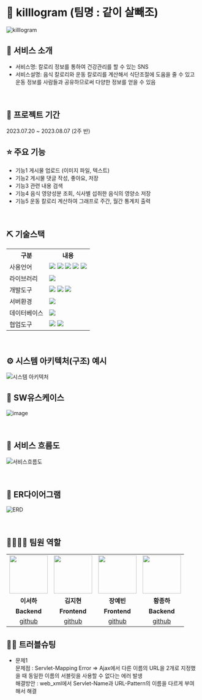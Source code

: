 # 📎 killlogram (팀명 : 같이 살빼조)

![killlogram ](https://github.com/2022-SMHRD-DCX-BigData-7/killlogram/assets/139085512/a4ef9d40-e901-455e-b54d-ba067e7dfe57)

## 👀 서비스 소개
* 서비스명:  칼로리 정보를 통하여 건강관리를 할 수 있는 SNS
* 서비스설명: 음식 칼로리와 운동 칼로리를 계산해서 식단조절에 도움을 줄 수 있고 운동 정보를 사람들과 공유하므로써 다양한 정보를 얻을 수 있음
<br>

## 📅 프로젝트 기간
2023.07.20 ~ 2023.08.07 (2주 반)
<br>

## ⭐ 주요 기능
* 기능1 게시물 업로드 (이미지 파일, 텍스트)
* 기능2 게시물 댓글 작성, 좋아요, 저장
* 기능3 관련 내용 검색
* 기능4 음식 영양성분 조회, 식사별 섭취한 음식의 영양소 저장
* 기능5 운동 칼로리 계산하여 그래프로 주간, 월간 통계치 출력 
<br>

## ⛏ 기술스택
<table>
    <tr>
        <th>구분</th>
        <th>내용</th>
    </tr>
    <tr>
        <td>사용언어</td>
        <td>
            <img src="https://img.shields.io/badge/Java-007396?style=for-the-badge&logo=java&logoColor=white"/>
            <img src="https://img.shields.io/badge/HTML5-E34F26?style=for-the-badge&logo=HTML5&logoColor=white"/>
            <img src="https://img.shields.io/badge/CSS3-1572B6?style=for-the-badge&logo=CSS3&logoColor=white"/>
            <img src="https://img.shields.io/badge/JavaScript-F7DF1E?style=for-the-badge&logo=JavaScript&logoColor=white"/>
            <img src="https://img.shields.io/badge/Python-3776AB?style=for-the-badge&logo=Python&logoColor=white"/> 
        </td>
    </tr>
    <tr>
        <td>라이브러리</td>
        <td>
            <img src="https://img.shields.io/badge/BootStrap-7952B3?style=for-the-badge&logo=BootStrap&logoColor=white"/>
        </td>
    </tr>
    <tr>
        <td>개발도구</td>
        <td>
            <img src="https://img.shields.io/badge/Eclipse-2C2255?style=for-the-badge&logo=Eclipse&logoColor=white"/>
            <img src="https://img.shields.io/badge/VSCode-007ACC?style=for-the-badge&logo=VisualStudioCode&logoColor=white"/>
            <img src="https://img.shields.io/badge/Jupyter-F37626?style=for-the-badge&logo=Jupyter&logoColor=white"/>
        </td>
    </tr>
    <tr>
        <td>서버환경</td>
        <td>
            <img src="https://img.shields.io/badge/Apache Tomcat-D22128?style=for-the-badge&logo=Apache Tomcat&logoColor=white"/>
        </td>
    </tr>
    <tr>
        <td>데이터베이스</td>
        <td>
            <img src="https://img.shields.io/badge/Oracle 11g-F80000?style=for-the-badge&logo=Oracle&logoColor=white"/>
        </td>
    </tr>
    <tr>
        <td>협업도구</td>
        <td>
            <img src="https://img.shields.io/badge/Git-F05032?style=for-the-badge&logo=Git&logoColor=white"/>
            <img src="https://img.shields.io/badge/GitHub-181717?style=for-the-badge&logo=GitHub&logoColor=white"/>
        </td>
    </tr>
</table>


<br>

## ⚙ 시스템 아키텍처(구조) 예시 
![시스템 아키텍처](https://github.com/2022-SMHRD-DCX-BigData-7/killlogram/assets/139085512/59cd6380-e301-429e-b683-30fd95054057)
<br>

## 📌 SW유스케이스
![image](https://github.com/2022-SMHRD-DCX-BigData-7/killlogram/assets/139085512/7c445acb-e7b4-45b3-b45b-550cd4e5d3fb)

<br>

## 📌 서비스 흐름도
![서비스흐름도](https://github.com/2022-SMHRD-DCX-BigData-7/killlogram/assets/139085512/061c7646-2d01-4454-a2cd-2828f4141ec2)

<br>

## 📌 ER다이어그램
![ERD](https://github.com/2022-SMHRD-DCX-BigData-7/killlogram/assets/139085512/836b3764-3bc6-410e-b950-2990171b3eef)

<br>



## 👨‍👩‍👦‍👦 팀원 역할
<table>
  <tr>
    <td align="center"><img src="https://pbs.twimg.com/media/B-n6uPYUUAAZSUx.png" width="100" height="100"/></td>
    <td align="center"><img src="https://mb.ntdtv.kr/assets/uploads/2019/01/Screen-Shot-2019-01-08-at-4.31.55-PM-e1546932545978.png" width="100" height="100"/></td>
    <td align="center"><img src="https://mblogthumb-phinf.pstatic.net/20160127_177/krazymouse_1453865104404DjQIi_PNG/%C4%AB%C4%AB%BF%C0%C7%C1%B7%BB%C1%EE_%B6%F3%C0%CC%BE%F0.png?type=w2" width="100" height="100"/></td>
    <td align="center"><img src="https://i.pinimg.com/236x/ed/bb/53/edbb53d4f6dd710431c1140551404af9.jpg" width="100" height="100"/></td>
  </tr>
  <tr>
    <td align="center"><strong>이서하</strong></td>
    <td align="center"><strong>김지현</strong></td>
    <td align="center"><strong>장예빈</strong></td>
    <td align="center"><strong>황종하</strong></td>
  </tr>
  <tr>
    <td align="center"><b>Backend</b></td>
    <td align="center"><b>Frontend</b></td>
    <td align="center"><b>Frontend</b></td>
    <td align="center"><b>Backend</b></td>
  </tr>
  <tr>
    <td align="center"><a href="https://github.com/leeseohaa" target='_blank'>github</a></td>
    <td align="center"><a href="https://github.com/rlawlgus1" target='_blank'>github</a></td>
    <td align="center"><a href="https://github.com/자신의username작성해주세요" target='_blank'>github</a></td>
    <td align="center"><a href="https://github.com/HwangJ2ong" target='_blank'>github</a></td>
  </tr>
</table>

## 🤾‍♂️ 트러블슈팅
  
* 문제1<br>
문제점 : Servlet-Mapping Error => Ajax에서 다른 이름의 URL을 2개로 지정했을 때 동일한 이름의 서블릿을 사용할 수 없다는 에러 발생 <br>
해결방안 : web_xml에서 Servlet-Name과 URL-Pattern의 이름을 다르게 부여해서 해결

